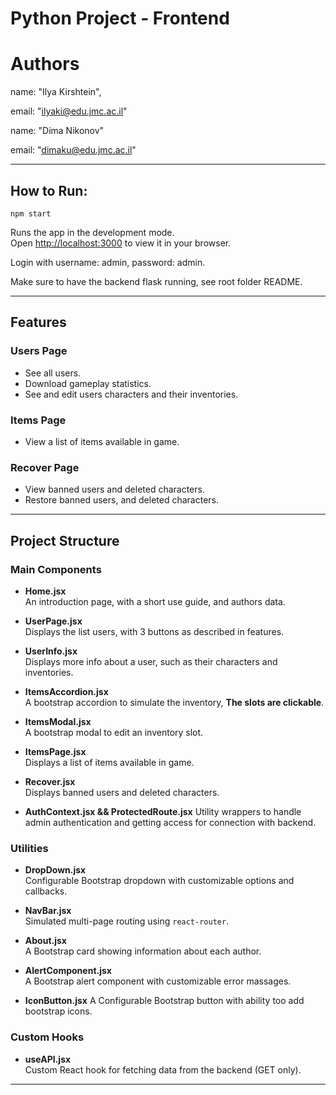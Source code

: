 # Python Project - Frontend

# Authors

name: "Ilya Kirshtein",

email: "ilyaki@edu.jmc.ac.il"


name: "Dima Nikonov"

email: "dimaku@edu.jmc.ac.il"

---

## How to Run:

`npm start`

Runs the app in the development mode.\
Open [http://localhost:3000](http://localhost:3000) to view it in your browser.

Login with username: admin, password: admin.

Make sure to have the backend flask running, see root folder README.

---

## Features

### Users Page

- See all users.
- Download gameplay statistics.
- See and edit users characters and their inventories.

### Items Page

- View a list of items available in game.

### Recover Page

- View banned users and deleted characters.
- Restore banned users, and deleted characters.

---

## Project Structure

### Main Components

- **Home.jsx**  
  An introduction page, with a short use guide, and authors data.

- **UserPage.jsx**  
  Displays the list users, with 3 buttons as described in features.

- **UserInfo.jsx**  
  Displays more info about a user, such as their characters and inventories.

- **ItemsAccordion.jsx**  
  A bootstrap accordion to simulate the inventory, **The slots are clickable**.

- **ItemsModal.jsx**  
  A bootstrap modal to edit an inventory slot.

- **ItemsPage.jsx**  
  Displays a list of items available in game.

- **Recover.jsx**  
  Displays banned users and deleted characters.

- **AuthContext.jsx && ProtectedRoute.jsx**
  Utility wrappers to handle admin authentication and getting access for connection with backend.


### Utilities

- **DropDown.jsx**  
  Configurable Bootstrap dropdown with customizable options and callbacks.

- **NavBar.jsx**  
  Simulated multi-page routing using `react-router`.

- **About.jsx**  
  A Bootstrap card showing information about each author.

- **AlertComponent.jsx**  
  A Bootstrap alert component with customizable error massages.

- **IconButton.jsx**
  A Configurable Bootstrap button with ability too add bootstrap icons.

### Custom Hooks

- **useAPI.jsx**  
  Custom React hook for fetching data from the backend (GET only).

---



